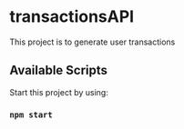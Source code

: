 # transactionsAPI
This project is to generate user transactions

## Available Scripts

Start this project by using:

### `npm start`
